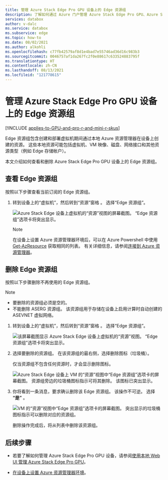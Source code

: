 ```yaml
---
title: 管理 Azure Stack Edge Pro GPU 设备上的 Edge 资源组
description: 了解如何通过 Azure 门户管理 Azure Stack Edge Pro GPU、Azure Stack Edge Pro R 和 Azure Stack Edge Mini R 设备上的 Edge 资源组。
services: databox
author: v-dalc
ms.service: databox
ms.subservice: edge
ms.topic: how-to
ms.date: 08/02/2021
ms.author: alkohli
ms.openlocfilehash: c77fb42579af8d1e4bad7e55746ad36d16c983b3
ms.sourcegitcommit: 0046757af1da267fc2f0e88617c633524883795f
ms.translationtype: HT
ms.contentlocale: zh-CN
ms.lasthandoff: 08/13/2021
ms.locfileid: "121778615"
---
```

# <a name="manage-edge-resource-groups-on-azure-stack-edge-pro-gpu-devices"></a>管理 Azure Stack Edge Pro GPU 设备上的 Edge 资源组

[!INCLUDE [applies-to-GPU-and-pro-r-and-mini-r-skus](../../includes/azure-stack-edge-applies-to-gpu-pro-r-mini-r-sku.md)]

Edge 资源组包含创建和部署虚拟机期间通过本地 Azure 资源管理器在设备上创建的资源。 这些本地资源可能包括虚拟机、VM 映像、磁盘、网络接口和其他资源类型（例如 Edge 存储帐户）。

本文介绍如何查看和删除 Azure Stack Edge Pro GPU 设备上的 Edge 资源组。

## <a name="view-edge-resource-groups"></a>查看 Edge 资源组

按照以下步骤查看当前订阅的 Edge 资源组。

1. 转到设备上的“虚拟机”，然后转到“资源”窗格 。 选择“Edge 资源组”。

    ![Azure Stack Edge 设备上虚拟机的“资源”视图的屏幕截图。 “Edge 资源组”选项卡将突出显示。](media/azure-stack-edge-gpu-manage-edge-resource-groups-portal/edge-resource-groups-01.png)

    > [!NOTE]
    > 在设备上设置 Azure 资源管理器环境后，可以在 Azure Powershell 中使用 [Get-AzResource](/powershell/module/az.resources/get-azresource?view=azps-6.1.0&preserve-view=true) 获取相同的列表。 有关详细信息，请参阅[连接到 Azure 资源管理器](azure-stack-edge-gpu-connect-resource-manager.md)。


## <a name="delete-an-edge-resource-group"></a>删除 Edge 资源组

按照以下步骤删除不再使用的 Edge 资源组。

> [!NOTE]
> - 要删除的资源组必须是空的。 
> - 不能删除 ASERG 资源组。 该资源组用于存储在设备上启用计算时自动创建的 ASEVNET 虚拟网络。

1. 转到设备上的“虚拟机”，然后转到“资源”窗格 。 选择“Edge 资源组”。

    ![该屏幕截图显示 Azure Stack Edge 设备上虚拟机的“资源”视图。 “Edge 资源组”选项卡将突出显示。](media/azure-stack-edge-gpu-manage-edge-resource-groups-portal/edge-resource-groups-01.png)

1. 选择要删除的资源组。 在该资源组的最右侧，选择删除图标（垃圾桶）。

   仅当资源组不包含任何资源时，才会显示删除图标。

    ![Azure Stack Edge 设备上 VM 的“资源”视图中“Edge 资源组”选项卡的屏幕截图。 资源组旁边的垃圾桶图标指示可将其删除。 该图标已突出显示。](media/azure-stack-edge-gpu-manage-edge-resource-groups-portal/edge-resource-groups-02.png)

1. 你将看到一条消息，要求确认删除该 Edge 资源组。 该操作不可逆。 选择 **“是”** 。

    ![VM 的“资源”视图中“Edge 资源组”选项卡的屏幕截图。 突出显示的垃圾桶图标指示可以删除对应的资源组。](./media/azure-stack-edge-gpu-manage-edge-resource-groups-portal/edge-resource-groups-03.png)

    删除操作完成后，将从列表中删除该资源组。

## <a name="next-steps"></a>后续步骤

- 若要了解如何管理 Azure Stack Edge Pro GPU 设备，请参阅[使用本地 Web UI 管理 Azure Stack Edge Pro GPU](azure-stack-edge-manage-access-power-connectivity-mode.md)。

- [在设备上设置 Azure 资源管理器环境](azure-stack-edge-gpu-connect-resource-manager.md)。